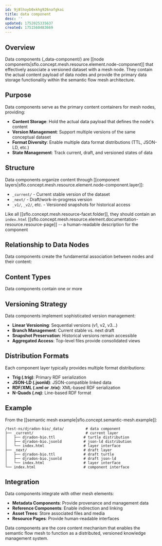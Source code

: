 ```yaml
---
id: 9j8lhoyb0xkhg926nafgkai
title: data component
desc: ''
updated: 1752025335637
created: 1751560483669
---
```


## Overview

Data components (_data-component/) are [[node components|sflo.concept.mesh.resource.element.node-component]] that effectively associate a versioned dataset with a mesh node. They contain the actual content payload of data nodes and provide the primary data storage functionality within the semantic flow mesh architecture.

## Purpose

Data components serve as the primary content containers for mesh nodes, providing:

- **Content Storage**: Hold the actual data payload that defines the node's content
- **Version Management**: Support multiple versions of the same conceptual dataset
- **Format Diversity**: Enable multiple data format distributions (TTL, JSON-LD, etc.)
- **State Management**: Track current, draft, and versioned states of data

## Structure

Data components organize content through [[component layers|sflo.concept.mesh.resource.element.node-component.layer]]:

- `_current/` - Current stable version of the dataset
- `_next/` - Draft/work-in-progress version
- `_v1/`, `_v2/`, etc. - Versioned snapshots for historical access

Like all [[sflo.concept.mesh.resource-facet.folder]], they should contain an `index.html` [[sflo.concept.mesh.resource.element.documentation-resource.resource-page]] -- a human-readable description for the component


## Relationship to Data Nodes

Data components create the fundamental association between nodes and their content:


## Content Types

Data components contain one or more 

## Versioning Strategy

Data components implement sophisticated version management:

- **Linear Versioning**: Sequential versions (v1, v2, v3...)
- **Branch Management**: Current stable vs. next draft
- **Snapshot Preservation**: Historical versions remain accessible
- **Aggregated Access**: Top-level files provide consolidated views

## Distribution Formats

Each component layer typically provides multiple format distributions:

- **Trig (.trig)**: Primary RDF serialization
- **JSON-LD (.jsonld)**: JSON-compatible linked data
- **RDF/XML (.xml or .trix)**: XML-based RDF serialization
- **N-Quads (.nq)**: Line-based RDF format

## Example

From the [[semantic mesh example|sflo.concept.semantic-mesh.example]]:

```
/test-ns/djradon-bio/_data/          # data component
├── _current/                        # current layer
│   ├── djradon-bio.ttl             # turtle distribution
│   ├── djradon-bio.jsonld          # json-ld distribution
│   └── index.html                  # layer interface
├── _next/                          # draft layer
│   ├── djradon-bio.ttl             # draft turtle
│   ├── djradon-bio.jsonld          # draft json-ld
│   └── index.html                  # layer interface
└── index.html                      # component interface
```

## Integration

Data components integrate with other mesh elements:

- **Metadata Components**: Provide provenance and management data
- **Reference Components**: Enable indirection and linking
- **Asset Trees**: Store associated files and media
- **Resource Pages**: Provide human-readable interfaces

Data components are the core content mechanism that enables the semantic flow mesh to function as a distributed, versioned knowledge management system.
